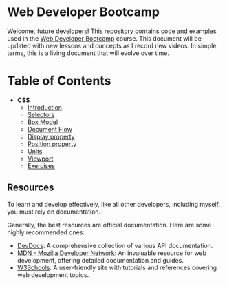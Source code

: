 # Web Developer Bootcamp

Welcome, future developers! This repository contains code and examples used in the [Web Developer Bootcamp](https://youtube.com/playlist?list=PLMIfYCA9o12rEg8pczVMq-Y6tRlZGhsvG&si=RF2uQ_y0Mfow7xj9) course. This document will be updated with new lessons and concepts as I record new videos. In simple terms, this is a living document that will evolve over time.

# Table of Contents

- **CSS**
  - [Introduction](./CSS/01.introduction.md)
  - [Selectors](./CSS/css-selectors.md)
  - [Box Model](./CSS/css-box-model.md)
  - [Document Flow](./CSS/04.document-flow.md)
  - [Display property](./CSS/css-display-property.md)
  - [Position property](./CSS/css-position-property.md)
  - [Units](./CSS/css-units.md)
  - [Viewport](./CSS/09.viewport.md)
  - [Exercises](./CSS/08.exercises.md)

## Resources

To learn and develop effectively, like all other developers, including myself, you must rely on documentation.

Generally, the best resources are official documentation. Here are some highly recommended ones:

- [DevDocs](https://devdocs.io/): A comprehensive collection of various API documentation.
- [MDN - Mozilla Developer Network](https://developer.mozilla.org/en-US/): An invaluable resource for web development, offering detailed documentation and guides.
- [W3Schools](https://www.w3schools.com/): A user-friendly site with tutorials and references covering web development topics.
